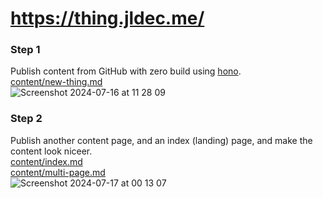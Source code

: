 # https://thing.jldec.me/

### Step 1
Publish content from GitHub with zero build using [hono](https://hono.dev/).  
[content/new-thing.md](content/new-thing.md)  
![Screenshot 2024-07-16 at 11 28 09](https://github.com/user-attachments/assets/fea0cc4e-125b-4f14-84a6-c4b19385bc8d)

### Step 2
Publish another content page, and an index (landing) page, and make the content look niceer.  
[content/index.md](content/index.md)  
[content/multi-page.md](content/multi-page.md)  
![Screenshot 2024-07-17 at 00 13 07](https://github.com/user-attachments/assets/df15e3e4-c4c3-4e86-aff3-1a5d96467652)
